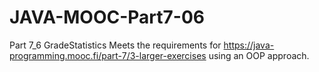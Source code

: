 # JAVA-MOOC-Part7-06
Part 7_6 GradeStatistics 
Meets the requirements for https://java-programming.mooc.fi/part-7/3-larger-exercises using an OOP approach.
